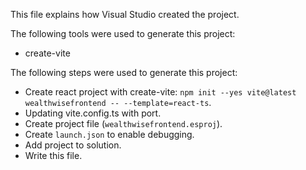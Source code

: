 This file explains how Visual Studio created the project.

The following tools were used to generate this project:
- create-vite

The following steps were used to generate this project:
- Create react project with create-vite: `npm init --yes vite@latest wealthwisefrontend -- --template=react-ts`.
- Updating vite.config.ts with port.
- Create project file (`wealthwisefrontend.esproj`).
- Create `launch.json` to enable debugging.
- Add project to solution.
- Write this file.
